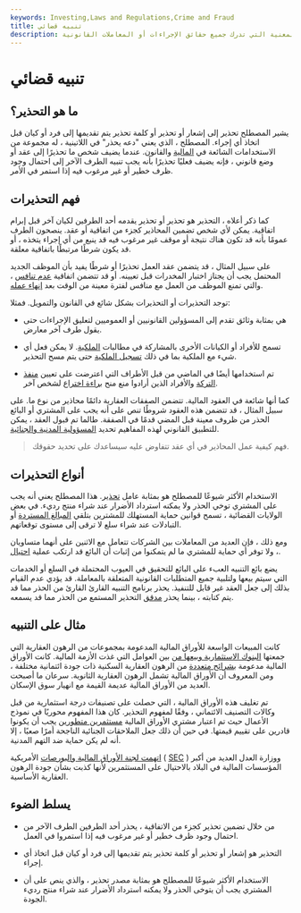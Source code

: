 ```yaml
---
keywords: Investing,Laws and Regulations,Crime and Fraud
title: تنبيه قضائي
description: يوجد العديد من التطبيقات للمحاذير في القانون والتمويل ، تتعلق بجميع الأطراف المعنية التي تدرك جميع حقائق الإجراءات أو المعاملات القانونية.
---
```


# تنبيه قضائي
## ما هو التحذير؟

يشير المصطلح تحذير إلى إشعار أو تحذير أو كلمة تحذير يتم تقديمها إلى فرد أو كيان قبل اتخاذ أي إجراء. المصطلح ، الذي يعني "دعه يحذر" في اللاتينية ، له مجموعة من الاستخدامات الشائعة في [المالية](/finance) والقانون. عندما يضيف شخص ما تحذيرًا إلى عقد أو وضع قانوني ، فإنه يضيف فعليًا تحذيرًا بأنه يجب تنبيه الطرف الآخر إلى احتمال وجود ظرف خطير أو غير مرغوب فيه إذا استمر في الأمر.

## فهم التحذيرات

كما ذكر أعلاه ، التحذير هو تحذير أو تحذير يقدمه أحد الطرفين لكيان آخر قبل إبرام اتفاقية. يمكن لأي شخص تضمين المحاذير كجزء من اتفاقية أو عقد. ينصحون الطرف عمومًا بأنه قد تكون هناك نتيجة أو موقف غير مرغوب فيه قد ينبع من أي إجراء يتخذه ، أو قد يكون شرطًا مرتبطًا باتفاقية معلقة.

على سبيل المثال ، قد يتضمن عقد العمل تحذيرًا أو شرطًا يفيد بأن الموظف الجديد المحتمل يجب أن يجتاز اختبار المخدرات قبل تعيينه. أو قد تتضمن اتفاقية [عدم تنافس](/noncompete-agreement) ، والتي تمنع الموظف من العمل مع منافس لفترة معينة من الوقت بعد [إنهاء عمله](/termination-employment).

توجد التحذيرات أو التحذيرات بشكل شائع في القانون والتمويل. فمثلا:

- هي بمثابة وثائق تقدم إلى المسؤولين القانونيين أو العموميين لتعليق الإجراءات حتى يقول طرف آخر معارض.

- تسمح للأفراد أو الكيانات الأخرى بالمشاركة في مطالبات [الملكية](/property). لا يمكن فعل أي شيء مع الملكية بما في ذلك [تسجيل الملكية](/title) حتى يتم مسح التحذير.

- تم استخدامها أيضًا في الماضي من قبل الأطراف التي اعترضت على تعيين [منفذ التركة](/executor) والأفراد الذين أرادوا منع منح [براءة اختراع](/patent) لشخص آخر.

كما أنها شائعة في العقود المالية. تتضمن الصفقات العقارية دائمًا محاذير من نوع ما. على سبيل المثال ، قد تتضمن هذه العقود شروطًا تنص على أنه يجب على المشتري أو البائع الحذر من ظروف معينة قبل المضي قدمًا في الصفقة. طالما تم قبول العقد ، يمكن للتطبيق القانوني لهذه المفاهيم تحديد [المسؤولية المدنية والجنائية](/liability).

> فهم كيفية عمل المحاذير في أي عقد تتفاوض عليه سيساعدك على تحديد حقوقك.

>

## أنواع التحذيرات

الاستخدام الأكثر شيوعًا للمصطلح هو بمثابة عامل [تحذير](/caveatemptor). هذا المصطلح يعني أنه يجب على المشتري توخي الحذر ولا يمكنه استرداد الأضرار عند شراء منتج رديء. في بعض الولايات القضائية ، تسمح قوانين حماية المستهلك للمشترين بتلقي [المبالغ المستردة](/refund) أو التبادلات عند شراء سلع لا ترقى إلى مستوى توقعاتهم.

ومع ذلك ، فإن العديد من المعاملات بين الشركات تتعامل مع الاثنين على أنهما متساويان ، ولا توفر أي حماية للمشتري ما لم يتمكنوا من إثبات أن البائع قد ارتكب عملية [احتيال](/fraud).

يضع بائع التنبيه العبء على البائع للتحقيق في العيوب المحتملة في السلع أو الخدمات التي سيتم بيعها ولتلبية جميع المتطلبات القانونية المتعلقة بالمعاملة. قد يؤدي عدم القيام بذلك إلى جعل العقد غير قابل للتنفيذ. يحذر برنامج التنبيه القارئ القارئ من الحذر مما قد يتم كتابته ، بينما يحذر [مدقق](/auditor) التحذير المستمع من الحذر مما قد يسمعه.

## مثال على التنبيه

كانت المبيعات الواسعة للأوراق المالية المدعومة بمجموعات من الرهون العقارية التي جمعتها [البنوك الاستثمارية وبيعها من](/investmentbank) بين العوامل التي غذت الأزمة المالية. كانت الأوراق المالية مدعومة [بشرائح متعددة](/tranches) من الرهون العقارية السكنية ذات جودة ائتمانية مختلفة ، ومن المعروف أن الأوراق المالية تشمل الرهون العقارية الثانوية. سرعان ما أصبحت العديد من الأوراق المالية عديمة القيمة مع انهيار سوق الإسكان.

تم تغليف هذه الأوراق المالية ، التي حصلت على تصنيفات درجة استثمارية من قبل وكالات التصنيف الائتماني ، وفقًا لمفهوم التحذير. كان هذا المفهوم محوريًا في نموذج الأعمال حيث تم اعتبار مشتري الأوراق المالية [مستثمرين متطورين](/sophisticatedinvestor) يجب أن يكونوا قادرين على تقييم قيمتها. في حين أن ذلك جعل الملاحقات الجنائية الناجحة أمرًا صعبًا ، إلا أنه لم يكن حماية ضد التهم المدنية.

[اتهمت لجنة الأوراق المالية والبورصات](/sec) الأمريكية ( [SEC](/sec) ) ووزارة العدل العديد من أكبر المؤسسات المالية في البلاد بالاحتيال على المستثمرين لأنها كذبت بشأن جودة الرهون العقارية الأساسية.

## يسلط الضوء

- من خلال تضمين تحذير كجزء من الاتفاقية ، يحذر أحد الطرفين الطرف الآخر من احتمال وجود ظرف خطير أو غير مرغوب فيه إذا استمروا في العمل.

- التحذير هو إشعار أو تحذير أو كلمة تحذير يتم تقديمها إلى فرد أو كيان قبل اتخاذ أي إجراء.

- الاستخدام الأكثر شيوعًا للمصطلح هو بمثابة مصدر تحذير ، والذي ينص على أن المشتري يجب أن يتوخى الحذر ولا يمكنه استرداد الأضرار عند شراء منتج رديء الجودة.

